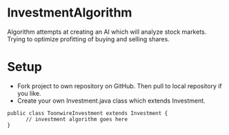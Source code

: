 # InvestmentAlgorithm
Algorithm attempts at creating an AI which will analyze stock markets. 
Trying to optimize profitting of buying and selling shares. 

# Setup
- Fork project to own repository on GitHub. Then pull to local repository if you like.
- Create your own <Name>Investment.java class which extends Investment.

```
public class ToonwireInvestment extends Investment {
      // investment algorithm goes here
}
```
